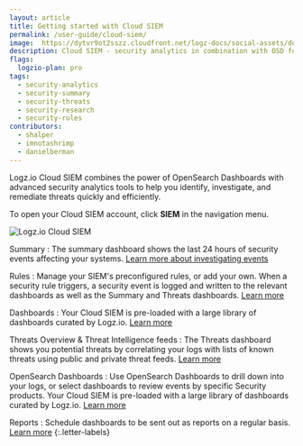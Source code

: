 ```yaml
---
layout: article
title: Getting started with Cloud SIEM
permalink: /user-guide/cloud-siem/
image:  https://dytvr9ot2sszz.cloudfront.net/logz-docs/social-assets/docs-social.jpg
description: Cloud SIEM - security analytics in combination with OSD for identifying, investigating, and remediating threats
flags:
  logzio-plan: pro
tags:
  - security-analytics
  - security-summary
  - security-threats
  - security-research
  - security-rules
contributors:
  - shalper
  - imnotashrimp
  - danielberman
---
```


Logz.io Cloud SIEM combines the power of OpenSearch Dashboards with advanced security analytics tools
to help you identify, investigate, and remediate threats quickly and efficiently.

To open your Cloud SIEM account,
click **SIEM** in the navigation menu.

![Logz.io Cloud SIEM](https://dytvr9ot2sszz.cloudfront.net/logz-docs/siem/siem-overview-new-nav.png)

Summary
: The summary dashboard shows the last 24 hours of security events affecting your systems. [Learn more about investigating events](/user-guide/cloud-siem/security-events.html)

Rules
: Manage your SIEM's preconfigured rules, or add your own.
  When a security rule triggers, a security event is logged
  and written to the relevant dashboards as well as the Summary and Threats dashboards. [Learn more](/user-guide/cloud-siem/manage-security-rules.html)
  
Dashboards
: Your Cloud SIEM is pre-loaded with a large library of dashboards curated by Logz.io. [Learn more](/user-guide/cloud-siem/understanding-your-security-logs.html)

Threats Overview & Threat Intelligence feeds
: The Threats dashboard shows you potential threats by correlating your logs with lists of known threats using public and private threat feeds. [Learn more](/user-guide/cloud-siem/threat-intelligence.html)

OpenSearch Dashboards
: Use OpenSearch Dashboards to drill down into your logs, or select dashboards to review events by specific Security products. Your Cloud SIEM is pre-loaded with a large library of dashboards curated by Logz.io. [Learn more](/user-guide/cloud-siem/understanding-your-security-logs.html)

Reports
: Schedule dashboards to be sent out as reports on a regular basis. [Learn more](/user-guide/cloud-siem/dashboards/)
{:.letter-labels}


